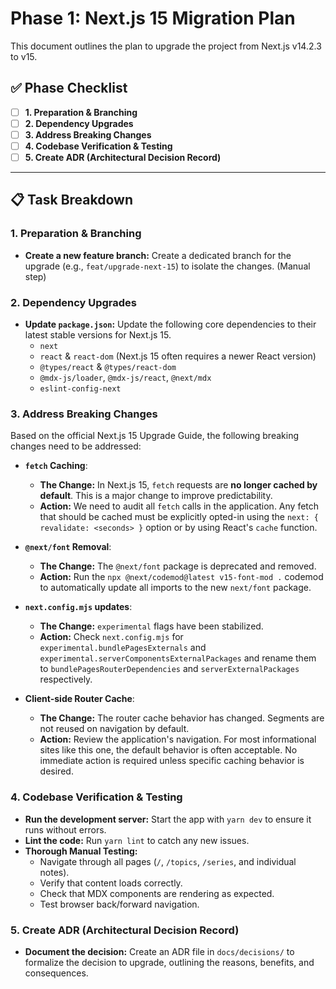 # Phase 1: Next.js 15 Migration Plan

This document outlines the plan to upgrade the project from Next.js v14.2.3 to v15.

## ✅ Phase Checklist

- [ ] **1. Preparation & Branching**
- [ ] **2. Dependency Upgrades**
- [ ] **3. Address Breaking Changes**
- [ ] **4. Codebase Verification & Testing**
- [ ] **5. Create ADR (Architectural Decision Record)**

---

## 📋 Task Breakdown

### 1. Preparation & Branching

- **Create a new feature branch:** Create a dedicated branch for the upgrade (e.g., `feat/upgrade-next-15`) to isolate the changes. (Manual step)

### 2. Dependency Upgrades

- **Update `package.json`:** Update the following core dependencies to their latest stable versions for Next.js 15.
  - `next`
  - `react` & `react-dom` (Next.js 15 often requires a newer React version)
  - `@types/react` & `@types/react-dom`
  - `@mdx-js/loader`, `@mdx-js/react`, `@next/mdx`
  - `eslint-config-next`

### 3. Address Breaking Changes

Based on the official Next.js 15 Upgrade Guide, the following breaking changes need to be addressed:

- **`fetch` Caching**:

  - **The Change:** In Next.js 15, `fetch` requests are **no longer cached by default**. This is a major change to improve predictability.
  - **Action:** We need to audit all `fetch` calls in the application. Any fetch that should be cached must be explicitly opted-in using the `next: { revalidate: <seconds> }` option or by using React's `cache` function.

- **`@next/font` Removal**:

  - **The Change:** The `@next/font` package is deprecated and removed.
  - **Action:** Run the `npx @next/codemod@latest v15-font-mod .` codemod to automatically update all imports to the new `next/font` package.

- **`next.config.mjs` updates**:

  - **The Change:** `experimental` flags have been stabilized.
  - **Action:** Check `next.config.mjs` for `experimental.bundlePagesExternals` and `experimental.serverComponentsExternalPackages` and rename them to `bundlePagesRouterDependencies` and `serverExternalPackages` respectively.

- **Client-side Router Cache**:
  - **The Change:** The router cache behavior has changed. Segments are not reused on navigation by default.
  - **Action:** Review the application's navigation. For most informational sites like this one, the default behavior is often acceptable. No immediate action is required unless specific caching behavior is desired.

### 4. Codebase Verification & Testing

- **Run the development server:** Start the app with `yarn dev` to ensure it runs without errors.
- **Lint the code:** Run `yarn lint` to catch any new issues.
- **Thorough Manual Testing:**
  - Navigate through all pages (`/`, `/topics`, `/series`, and individual notes).
  - Verify that content loads correctly.
  - Check that MDX components are rendering as expected.
  - Test browser back/forward navigation.

### 5. Create ADR (Architectural Decision Record)

- **Document the decision:** Create an ADR file in `docs/decisions/` to formalize the decision to upgrade, outlining the reasons, benefits, and consequences.
